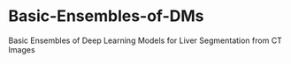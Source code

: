# Basic-Ensembles-of-DMs
Basic Ensembles of Deep Learning Models for Liver Segmentation from CT Images
